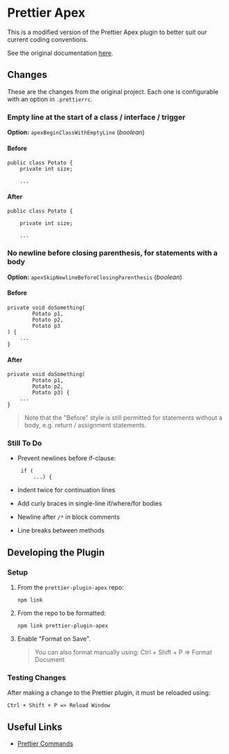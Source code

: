 # Prettier Apex

This is a modified version of the Prettier Apex plugin to better suit our current coding conventions.

See the original documentation [here](https://github.com/dangmai/prettier-plugin-apex).

## Changes

These are the changes from the original project. Each one is configurable with an option in `.prettierrc`.

### Empty line at the start of a class / interface / trigger

**Option:** `apexBeginClassWithEmptyLine` (_boolean_)

#### Before

```
public class Potato {
    private int size;

    ...
```

#### After

```
public class Potato {

    private int size;

    ...
```

### No newline before closing parenthesis, for statements with a body

**Option:** `apexSkipNewlineBeforeClosingParenthesis` (_boolean_)

#### Before

```
private void doSomething(
        Potato p1,
        Potato p2,
        Potato p3
) {
    ...
}
```

#### After

```
private void doSomething(
        Potato p1,
        Potato p2,
        Potato p3) {
    ...
}
```

> Note that the "Before" style is still permitted for statements without a body,
> e.g. return / assignment statements.

### Still To Do

- Prevent newlines before if-clause:

       if (
           ...) {

- Indent twice for continuation lines
- Add curly braces in single-line if/where/for bodies
- Newline after `/*` in block comments
- Line breaks between methods

## Developing the Plugin

### Setup

1. From the `prettier-plugin-apex` repo:

   ```
   npm link
   ```

2. From the repo to be formatted:

   ```
   npm link prettier-plugin-apex
   ```

3. Enable "Format on Save".

   > You can also format manually using: Ctrl + Shift + P => Format Document

### Testing Changes

After making a change to the Prettier plugin, it must be reloaded using:

    Ctrl + Shift + P => Reload Window

## Useful Links

- [Prettier Commands](https://github.com/prettier/prettier/blob/main/commands.md)
